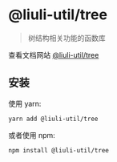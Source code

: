 # @liuli-util/tree

> 树结构相关功能的函数库

查看文档网站 [@liuli-util/tree](https://liuli-utils.rxliuli.com/@liuli-util/tree)

## 安装

使用 yarn:

```sh
yarn add @liuli-util/tree
```

或者使用 npm:

```sh
npm install @liuli-util/tree
```
